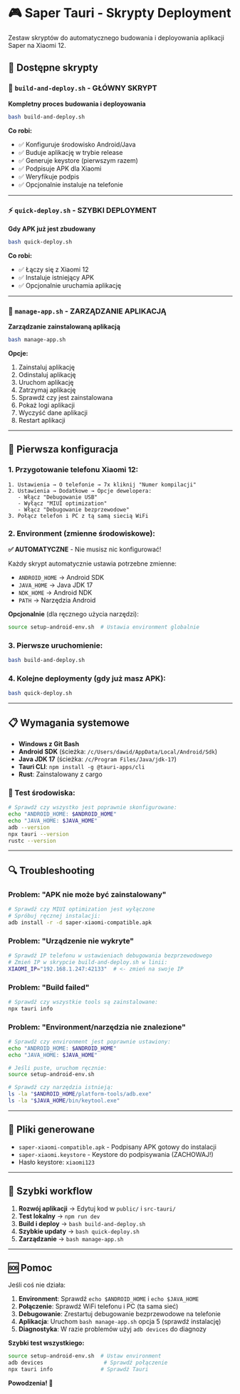 # 🎮 Saper Tauri - Skrypty Deployment

Zestaw skryptów do automatycznego budowania i deployowania aplikacji Saper na Xiaomi 12.

## 📁 Dostępne skrypty

### 🔨 `build-and-deploy.sh` - GŁÓWNY SKRYPT
**Kompletny proces budowania i deployowania**
```bash
bash build-and-deploy.sh
```

**Co robi:**
- ✅ Konfiguruje środowisko Android/Java
- ✅ Buduje aplikację w trybie release
- ✅ Generuje keystore (pierwszym razem)
- ✅ Podpisuje APK dla Xiaomi
- ✅ Weryfikuje podpis
- ✅ Opcjonalnie instaluje na telefonie

---

### ⚡ `quick-deploy.sh` - SZYBKI DEPLOYMENT
**Gdy APK już jest zbudowany**
```bash
bash quick-deploy.sh
```

**Co robi:**
- ✅ Łączy się z Xiaomi 12
- ✅ Instaluje istniejący APK
- ✅ Opcjonalnie uruchamia aplikację

---

### 📱 `manage-app.sh` - ZARZĄDZANIE APLIKACJĄ
**Zarządzanie zainstalowaną aplikacją**
```bash
bash manage-app.sh
```

**Opcje:**
1. Zainstaluj aplikację
2. Odinstaluj aplikację
3. Uruchom aplikację
4. Zatrzymaj aplikację
5. Sprawdź czy jest zainstalowana
6. Pokaż logi aplikacji
7. Wyczyść dane aplikacji
8. Restart aplikacji

---

## 🔧 Pierwsza konfiguracja

### 1. Przygotowanie telefonu Xiaomi 12:
```
1. Ustawienia → O telefonie → 7x kliknij "Numer kompilacji"
2. Ustawienia → Dodatkowe → Opcje dewelopera:
   - Włącz "Debugowanie USB"
   - Wyłącz "MIUI optimization"
   - Włącz "Debugowanie bezprzewodowe"
3. Połącz telefon i PC z tą samą siecią WiFi
```

### 2. Environment (zmienne środowiskowe):
**✅ AUTOMATYCZNE** - Nie musisz nic konfigurować!

Każdy skrypt automatycznie ustawia potrzebne zmienne:
- `ANDROID_HOME` → Android SDK
- `JAVA_HOME` → Java JDK 17
- `NDK_HOME` → Android NDK
- `PATH` → Narzędzia Android

**Opcjonalnie** (dla ręcznego użycia narzędzi):
```bash
source setup-android-env.sh  # Ustawia environment globalnie
```

### 3. Pierwsze uruchomienie:
```bash
bash build-and-deploy.sh
```

### 4. Kolejne deploymenty (gdy już masz APK):
```bash
bash quick-deploy.sh
```

---

## 📋 Wymagania systemowe

- **Windows z Git Bash**
- **Android SDK** (ścieżka: `/c/Users/dawid/AppData/Local/Android/Sdk`)
- **Java JDK 17** (ścieżka: `/c/Program Files/Java/jdk-17`)
- **Tauri CLI**: `npm install -g @tauri-apps/cli`
- **Rust**: Zainstalowany z cargo

### 🧪 Test środowiska:
```bash
# Sprawdź czy wszystko jest poprawnie skonfigurowane:
echo "ANDROID_HOME: $ANDROID_HOME"
echo "JAVA_HOME: $JAVA_HOME"
adb --version
npx tauri --version
rustc --version
```

---

## 🔍 Troubleshooting

### Problem: "APK nie może być zainstalowany"
```bash
# Sprawdź czy MIUI optimization jest wyłączone
# Spróbuj ręcznej instalacji:
adb install -r -d saper-xiaomi-compatible.apk
```

### Problem: "Urządzenie nie wykryte"
```bash
# Sprawdź IP telefonu w ustawieniach debugowania bezprzewodowego
# Zmień IP w skrypcie build-and-deploy.sh w linii:
XIAOMI_IP="192.168.1.247:42133"  # <- zmień na swoje IP
```

### Problem: "Build failed"
```bash
# Sprawdź czy wszystkie tools są zainstalowane:
npx tauri info
```

### Problem: "Environment/narzędzia nie znalezione"
```bash
# Sprawdź czy environment jest poprawnie ustawiony:
echo "ANDROID_HOME: $ANDROID_HOME"
echo "JAVA_HOME: $JAVA_HOME"

# Jeśli puste, uruchom ręcznie:
source setup-android-env.sh

# Sprawdź czy narzędzia istnieją:
ls -la "$ANDROID_HOME/platform-tools/adb.exe"
ls -la "$JAVA_HOME/bin/keytool.exe"
```

---

## 📝 Pliki generowane

- `saper-xiaomi-compatible.apk` - Podpisany APK gotowy do instalacji
- `saper-xiaomi.keystore` - Keystore do podpisywania (ZACHOWAJ!)
- Hasło keystore: `xiaomi123`

---

## 🎯 Szybki workflow

1. **Rozwój aplikacji** → Edytuj kod w `public/` i `src-tauri/`
2. **Test lokalny** → `npm run dev` 
3. **Build i deploy** → `bash build-and-deploy.sh`
4. **Szybkie updaty** → `bash quick-deploy.sh`
5. **Zarządzanie** → `bash manage-app.sh`

---

## 🆘 Pomoc

Jeśli coś nie działa:
1. **Environment**: Sprawdź `echo $ANDROID_HOME` i `echo $JAVA_HOME`
2. **Połączenie**: Sprawdź WiFi telefonu i PC (ta sama sieć)
3. **Debugowanie**: Zrestartuj debugowanie bezprzewodowe na telefonie  
4. **Aplikacja**: Uruchom `bash manage-app.sh` opcja 5 (sprawdź instalację)
5. **Diagnostyka**: W razie problemów użyj `adb devices` do diagnozy

**Szybki test wszystkiego:**
```bash
source setup-android-env.sh  # Ustaw environment
adb devices                   # Sprawdź połączenie
npx tauri info               # Sprawdź Tauri
```

**Powodzenia! 🚀**
